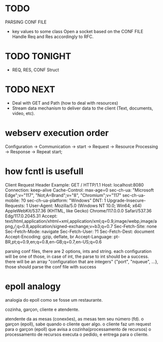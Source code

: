 # TODO
PARSING CONF FILE
- key values to some class
Open a socket based on the CONF FILE
Handle Req and Res accordingly to RFC.

# TODO TONIGHT
- REQ, RES, CONF Struct
# TODO NEXT
- Deal with GET and Path (how to deal with resources)
- Stream data mechanism to deliver data to the client (Text, documents, video, etc).

# webserv execution order
Configuration -> Communication ->
start -> Request -> Resource Processing ->
Response -> Repeat start;

# how fcntl is usefull

Client Request Header Example:
GET / HTTP/1.1
Host: localhost:8080
Connection: keep-alive
Cache-Control: max-age=0
sec-ch-ua: "Microsoft Edge";v="117", "Not;A=Brand";v="8", "Chromium";v="117"
sec-ch-ua-mobile: ?0
sec-ch-ua-platform: "Windows"
DNT: 1
Upgrade-Insecure-Requests: 1
User-Agent: Mozilla/5.0 (Windows NT 10.0; Win64; x64) AppleWebKit/537.36 (KHTML, like Gecko) Chrome/117.0.0.0 Safari/537.36 Edg/117.0.2045.31
Accept: text/html,application/xhtml+xml,application/xml;q=0.9,image/webp,image/apng,*/*;q=0.8,application/signed-exchange;v=b3;q=0.7
Sec-Fetch-Site: none
Sec-Fetch-Mode: navigate
Sec-Fetch-User: ?1
Sec-Fetch-Dest: document
Accept-Encoding: gzip, deflate, br
Accept-Language: pt-BR,pt;q=0.9,en;q=0.8,en-GB;q=0.7,en-US;q=0.6

parsing conf files, there are 2 options, ints and string.
each configuration will be one of those, in case of int, the parse to int should be a success.
there will be an array "configuration that are integers" {"port", "nqueue", ...}, those should
parse the conf file with success



# epoll analogy
analogia do epoll como se fosse um restaurante.

cozinha, garçon, cliente e atendente.

atendente da as mesas (conexões), as mesas tem seu número (fd).
o garçon (epoll), sabe quando o cliente quer algo.
o cliente faz um request para o garçon (epoll) que avisa a cozinha(processamento de recursos)
o processamento de recursos executa o pedido, e entrega para o cliente.
